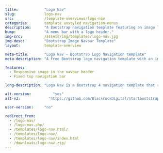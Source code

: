 ```yaml
---
title:            "Logo Nav"
slug:             logo-nav
src:              /template-overviews/logo-nav
categories:       template unstyled navigation-menus
description:      "A Bootstrap navigation template featuring an image logo in place of the navbar header text."
bump:             "A menu bar with a logo header."
img-src:          /assets/img/templates/logo-nav.jpg
img-desc:         "Bootstrap Image Navbar Template"
layout:           template-overview

meta-title:       "Logo Nav - Bootstrap Logo Navigation template"
meta-description: "A free Bootstrap logo navigation template with an image logo in place of the default navbar header text. All Start Bootstrap templates are free to download and open source."

features:
  - Responsive image in the navbar header
  - Fixed top navigation bar

long-description: "Logo Nav is a Bootstrap 4 navigation template that replaces the default text in the navbar header with an image."

alt-version:		  "yes"
alt-v3:		        "https://github.com/BlackrockDigital/startbootstrap-logo-nav/tree/v3-legacy"

user-version:     "no"

redirect_from:
  - /logo-nav/
  - /logo-nav.php/
  - /templates/logo-nav.html/
  - /templates/logo-nav/
  - /templates/logo-nav/index.html
  - /downloads/logo-nav.zip/
---
```

